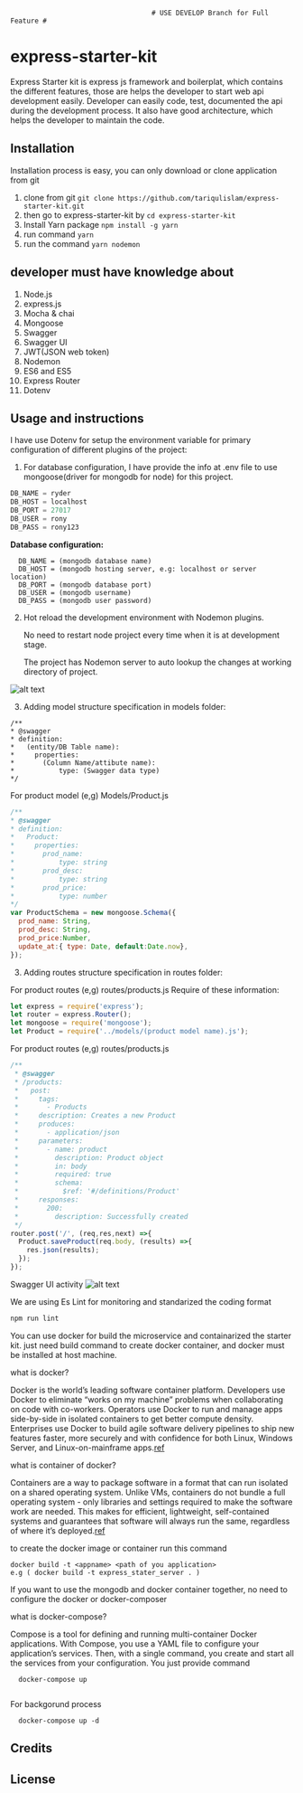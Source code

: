                                        # USE DEVELOP Branch for Full Feature #
# express-starter-kit
Express Starter kit is express js framework and boilerplat, which contains the different features, those are helps the developer to start web api development easily. Developer can easily code, test, documented the api during the development process. It also have good architecture, which helps the developer to maintain the code.

## Installation

Installation process is easy, you can only download or clone application from git

1. clone from git `git clone https://github.com/tariqulislam/express-starter-kit.git`
2. then go to express-starter-kit by `cd express-starter-kit`
3. Install Yarn package `npm install -g yarn`
4. run command `yarn`
5. run the command `yarn nodemon`

## developer must have knowledge about

1. Node.js
2. express.js
3. Mocha & chai
4. Mongoose
5. Swagger
6. Swagger UI
7. JWT(JSON web token)
8. Nodemon
9. ES6 and ES5
10. Express Router
11. Dotenv


## Usage and instructions
I have use Dotenv for setup the environment variable for primary configuration of different plugins of the project:

1. For database configuration, I have provide the info at .env file to use mongoose(driver for mongodb for node) for this project.

```javascript
DB_NAME = ryder
DB_HOST = localhost
DB_PORT = 27017
DB_USER = rony
DB_PASS = rony123
```
**Database configuration:**

      DB_NAME = (mongodb database name)
      DB_HOST = (mongodb hosting server, e.g: localhost or server location)
      DB_PORT = (mongodb database port)
      DB_USER = (mongodb username)
      DB_PASS = (mongodb user password)


2. Hot reload the development environment with Nodemon plugins.


    No need to restart node project every time when it is at development stage.

    The project has Nodemon server to auto lookup the changes at working directory of project.

![alt text](https://github.com/tariqulislam/express-starter-kit/blob/feature/user-guide/public/images/nodemoon.png)

3. Adding model structure specification in models folder:
```swagger
/**
* @swagger
* definition:
*   (entity/DB Table name):
*     properties:
*       (Column Name/attibute name):
*           type: (Swagger data type)
*/
```
  For product model (e,g) Models/Product.js
  ```javascript
  /**
  * @swagger
  * definition:
  *   Product:
  *     properties:
  *       prod_name:
  *           type: string
  *       prod_desc:
  *           type: string
  *       prod_price:
  *           type: number
  */
  var ProductSchema = new mongoose.Schema({
    prod_name: String,
    prod_desc: String,
    prod_price:Number,
    update_at:{ type: Date, default:Date.now},
  });
  ```

3. Adding routes structure specification in routes folder:

  For product routes (e,g) routes/products.js
    Require of these information:
```javascript
let express = require('express');
let router = express.Router();
let mongoose = require('mongoose');
let Product = require('../models/(product model name).js');
```

For product routes (e,g) routes/products.js
```javascript
/**
 * @swagger
 * /products:
 *   post:
 *     tags:
 *       - Products
 *     description: Creates a new Product
 *     produces:
 *       - application/json
 *     parameters:
 *       - name: product
 *         description: Product object
 *         in: body
 *         required: true
 *         schema:
 *           $ref: '#/definitions/Product'
 *     responses:
 *       200:
 *         description: Successfully created
 */
router.post('/', (req,res,next) =>{
  Product.saveProduct(req.body, (results) =>{
    res.json(results);
  });
});
```
  Swagger UI activity
  ![alt text](https://github.com/tariqulislam/express-starter-kit/blob/develop/public/images/swagger.png)

  We are using Es Lint for monitoring and standarized the coding format
```javascript
npm run lint
```
  You can use docker for build the microservice and containarized the starter kit. just need build command to create docker container,
  and docker must be installed at host machine.

  what is docker?

  Docker is the world’s leading software container platform. Developers use Docker to eliminate “works on my machine” problems when collaborating on code with co-workers. Operators use Docker to run and manage apps side-by-side in isolated containers to get better compute density. Enterprises use Docker to build agile software delivery pipelines to ship new features faster, more securely and with confidence for both Linux, Windows Server, and Linux-on-mainframe apps.[ref](https://www.docker.com/what-docker)

  what is container of docker?

  Containers are a way to package software in a format that can run isolated on a shared operating system. Unlike VMs, containers do not bundle a full operating system - only libraries and settings required to make the software work are needed. This makes for efficient, lightweight, self-contained systems and guarantees that software will always run the same, regardless of where it’s deployed.[ref](https://www.docker.com/what-docker)

  to create the docker image or container run this command
  ```
  docker build -t <appname> <path of you application>
  e.g ( docker build -t express_stater_server . )
  ```
  If you want to use the mongodb and docker container together, no need to configure the docker or docker-composer

  what is docker-compose?

  Compose is a tool for defining and running multi-container Docker applications. With Compose, you use a YAML file to configure your application’s services. Then, with a single command, you create and start all the services from your configuration. You just provide command 

  ```
    docker-compose up
    
  ```

  For backgorund process 
  
  ```
    docker-compose up -d

  ```



## Credits



## License
